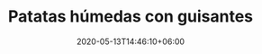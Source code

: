---
title: "Patatas húmedas con guisantes"
date: 2020-05-13T14:46:10+06:00
description: "Patatas húmedas con guisantes"
type: "recipe"
image: "images/recipes/patatas-humedas-guisantes.png"
imagecredit: klaoe
cuisine: Campestre
suitableForDiet: VeganDiet
yield: 2 porciones
prepTime: 30
cookTime: 15
totalTime: 45
categories: guarnición
tags:
  - "patatas"
  - "guisantes"
ingredients:
- 4 patatas 
- 1 pimiento
- 1 diente de ajo
- 1/2 cebolla roja
- 100 g guisantes
- 2 vasos de agua
- 1 vaso de passata de tomate
- 1 hoja de laurel
- sal del Himalaya
- aceite de oliva
directions:
- Pela las patatas y corta en cubos medianos.
- Lava y corta el pimiento en cubitos más pequeños.
- Tritúra el diente de ajo y la cebolla morada.
- En una sartén con aceite todos pon los ingredientes anteriores y deja rehogar.
- Al cabo de unos 5 minutos, le añádes la passata de tomate, el agua y el laurel. 
- Ajústa de sal, tápalo y déjalo cocinar durante unos 20 minutos apróximadamente, dependiendo del grosor de las patatas.
- Añade los guisantes y deja cocinar otros 3 minutos más a fuego muy lento.
- Sírvelo con hojitas de menta fresca.
tips:
---